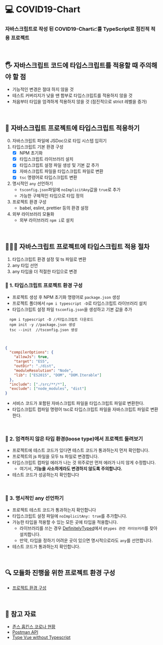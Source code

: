 # 💻 COVID19-Chart

### 자바스크립트로 작성 된 COVID19-Chart📈를 TypeScript로 점진적 적용 프로젝트

<br />

## 🖐 자바스크립트 코드에 타입스크립트를 적용할 때 주의해야 할 점

- 기능적인 변경은 절대 하지 않을 것
- 테스트 커버리지가 낮을 땐 함부로 타입스크립트를 적용하지 않을 것
- 처음부터 타입을 엄격하게 적용하지 않을 것 (점진적으로 strict 레벨을 증가)

<br />

## 📖 자바스크립트 프로젝트에 타입스크립트 적용하기

0. 자바스크립트 파일에 JSDoc으로 타입 시스텝 입히기
1. 타입스크립트 기본 환경 구성
   - [x] NPM 초기화
   - [x] 타입스크립트 라이브러리 설치
   - [x] 타입스크립트 설정 파일 생성 및 기본 값 추가
   - [x] 자바스크립트 파일을 타입스크립트 파일로 변환
   - [x] `tsc` 명령어로 타입스크립트 변환
2. 명시적인 `any` 선언하기
   - `tsconfig.json`파일에 `noImplicitAny`값을 `true`로 추가
   - 가능한 구체적인 타입으로 타입 정의
3. 프로젝트 환경 구성
   - babel, eslint, prettier 등의 환경 설정
4. 외부 라이브러리 모듈화
   - 외부 라이브러리 `npm i`로 설치

<br />

## 👨🏻‍💻 자바스크립트 프로젝트에 타입스크립트 적용 절차

1. 타입스크립트 환경 설정 및 ts 파일로 변환
2. any 타입 선언
3. any 타입을 더 적절한 타입으로 변경

### 🏃 1. 타입스크립트 프로젝트 환경 구성

- 프로젝트 생성 후 NPM 초기화 명령어로 `package.json` 생성
- 프로젝트 폴더에서 `npm i typescript -D`로 타입스크립트 라이브러리 설치
- 타입스크립트 설정 파일 `tsconfig.json`을 생성하고 기본 값을 추가

```
  npm i typescript -D //타입스크립트 다운로드
  npm init -y //package.json 생성
  tsc --init  //tsconfig.json 생성
```

<br />

```json
{
  "compilerOptions": {
    "allowJs": true,
    "target": "ES5",
    "outDir": "./dist",
    "moduleResolution": "Node",
    "lib": ["ES2015", "DOM", "DOM.Iterable"]
  },
  "include": ["./src/**/*"],
  "exclude": ["node_modules", "dist"]
}
```

- 서비스 코드가 포함된 자바스크립트 파일을 타입스크립트 파일로 변환한다.
- 타입스크립트 컴파일 명령어 tsc로 타입스크립트 파일을 자바스크립트 파일로 변환한다.

<br />

### 🏃 2. 엄격하지 않은 타입 환경(loose type)에서 프로젝트 돌려보기

- 프로젝트에 테스트 코드가 있다면 테스트 코드가 통과하는지 먼저 확인합니다.
- 프로젝트의 js 파일을 모두 ts 파일로 변경합니다.
- 타입스크립트 컴파일 에러가 나는 것 위주로만 먼저 에러가 나지 않게 수정합니다.
  - 여기서, **기능을 사소하게라도 변경하지 않도록 주의합니다.**
- 테스트 코드가 성공하는지 확인합니다

<br />

### 🏃 3. 명시적인 any 선언하기

- 프로젝트 테스트 코드가 통과하는지 확인합니다
- 타입스크립트 설정 파일에 `noImplicitAny: true`를 추가합니다.
- 가능한 타입을 적용할 수 있는 모든 곳에 타입을 적용합니다.
  - 라이브러리를 쓰는 경우 [DefinitelyTyped](https://definitelytyped.org/)에서 `@types 관련 라이브러리`를 찾아 설치합니다.
  - 만약, 타입을 정하기 어려운 곳이 있으면 명시적으로라도 `any`를 선언합니다.
- 테스트 코드가 통과하는지 확인합니다.

<br />

## 🔍 모듈화 진행을 위한 프로젝트 환경 구성

- [프로젝트 환경 구성]()

<br />

## 📃 참고 자료

- [존스 홉킨스 코로나 현황](https://www.arcgis.com/apps/opsdashboard/index.html#/bda7594740fd40299423467b48e9ecf6)
- [Postman API](https://documenter.getpostman.com/view/10808728/SzS8rjbc?version=latest#27454960-ea1c-4b91-a0b6-0468bb4e6712)
- [Type Vue without Typescript](https://blog.usejournal.com/type-vue-without-typescript-b2b49210f0b)

<br />
